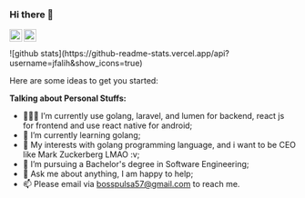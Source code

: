### Hi there 👋
<a href="https://www.instagram.com/jan.falih/">
  <img align="left" alt="Janfalih's Instagram" width="22px" src="https://cdn.jsdelivr.net/npm/simple-icons@v3/icons/instagram.svg" />
</a>
<a href="https://www.facebook.com/jan.fadhillah.3">
  <img align="left" alt="Janfalih's Facebook" width="22px" src="https://cdn.jsdelivr.net/npm/simple-icons@v3/icons/facebook.svg" />
</a>

<br>
<br>
![github stats](https://github-readme-stats.vercel.app/api?username=jfalih&show_icons=true)

Here are some ideas to get you started:

**Talking about Personal Stuffs:**
- 👨🏽‍💻 I’m currently use golang, laravel, and lumen for backend, react js for frontend and use react native for android;
- 🌱 I’m currently learning golang; 
- 🤔 My interests with golang programming language, and i want to be CEO like Mark Zuckerberg LMAO :v;
- 💼 I’m pursuing a Bachelor's degree in Software Engineering;
- 💬 Ask me about anything, I am happy to help;
- 📫 Please email via bosspulsa57@gmail.com to reach me.
